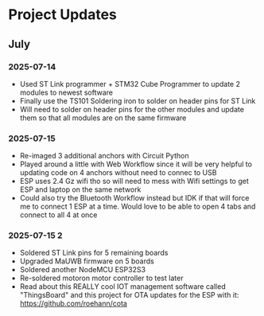 # Project Updates


## July

### 2025-07-14
- Used ST Link programmer + STM32 Cube Programmer to update 2 modules to newest software
- Finally use the TS101 Soldering iron to solder on header pins for ST Link
- Will need to solder on header pins for the other modules and update them so that all modules are on the same firmware

### 2025-07-15
- Re-imaged 3 additional anchors with Circuit Python
- Played around a little with Web Workflow since it will be very helpful to updating code on 4 anchors without need to connec to USB
- ESP uses 2.4 Gz wifi tho so will need to mess with Wifi settings to get ESP and laptop on the same network
- Could also try the Bluetooth Workflow instead but IDK if that will force me to connect 1 ESP at a time. Would love to be able to open 4 tabs and connect to all 4 at once

### 2025-07-15 2
- Soldered ST Link pins for 5 remaining boards
- Upgraded MaUWB firmware on 5 boards
- Soldered another NodeMCU ESP32S3
- Re-soldered motoron motor controller to test later
- Read about this REALLY cool IOT management software called "ThingsBoard" and this project for OTA updates for the ESP with it:
https://github.com/roehann/cota

